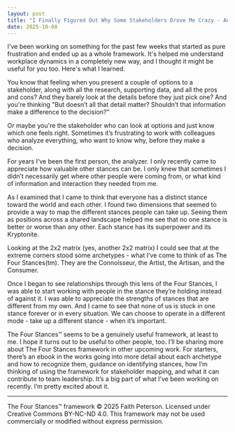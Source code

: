 ```yaml
---
layout: post
title: "I Finally Figured Out Why Some Stakeholders Drove Me Crazy - And It's Not What I Thought"
date: 2025-10-08
---
```


I've been working on something for the past few weeks that started as pure frustration and ended up as a whole framework. It's helped me understand workplace dynamics in a completely new way, and I thought it might be useful for you too. Here's what I learned.<!--more-->

You know that feeling when you present a couple of options to a stakeholder, along with all the research, supporting data, and all the pros and cons? And they barely look at the details before they just pick one? And you're thinking "But doesn’t all that detail matter? Shouldn’t that information make a difference to the decision?”

Or maybe you're the stakeholder who can look at options and just know which one feels right. Sometimes it’s frustrating to work with colleagues who analyze everything, who want to know why, before they make a decision.

For years I’ve been the first person, the analyzer. I only recently came to appreciate how valuable other stances can be. I only knew that sometimes I didn’t necessarily get where other people were coming from, or what kind of information and interaction they needed from me.

As I examined that I came to think that everyone has a distinct stance toward the world and each other. I found two dimensions that seemed to provide a way to map the different stances people can take up. Seeing them as positions across a shared landscape helped me see that no one stance is better or worse than any other. Each stance has its superpower and its Kryptonite.

Looking at the 2x2 matrix (yes, another 2x2 matrix) I could see that at the extreme corners stood some archetypes - what I’ve come to think of as The Four Stances(tm). They are the Connoisseur, the Artist, the Artisan, and the Consumer.

Once I began to see relationships through this lens of the Four Stances, I was able to start working with people in the stance they’re holding instead of against it. I was able to appreciate the strengths of stances that are different from my own. And I came to see that none of us is stuck in one stance forever or in every situation. We can choose to operate in a different mode - take up a different stance - when it’s important.

The Four Stances™ seems to be a genuinely useful framework, at least to me. I hope it turns out to be useful to other people, too. I’ll be sharing more about The Four Stances framework in other upcoming work. For starters, there’s an ebook in the works going into more detail about each archetype and how to recognize them, guidance on identifying stances, how I’m thinking of using the framework for stakeholder mapping, and what it can contribute to team leadership. It’s a big part of what I’ve been working on recently. I’m pretty excited about it.

___

The Four Stances™ framework © 2025 Faith Peterson. Licensed under Creative Commons BY-NC-ND 4.0. This framework may not be used commercially or modified without express permission.
